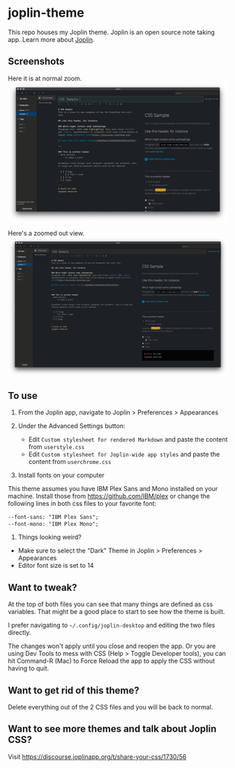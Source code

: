 # joplin-theme

This repo houses my Joplin theme. Joplin is an open source note taking app.
Learn more about [Joplin](http://joplinapp.org).

## Screenshots
Here it is at normal zoom.
![normal-zoom.png](normal-zoom.png)

Here's a zoomed out view.
![full-screen.png](full-screen.png)

## To use
1. From the Joplin app, navigate to Joplin > Preferences > Appearances

1. Under the Advanced Settings button:
    - Edit `Custom stylesheet for rendered Markdown` and paste the content from `userstyle.css`
    - Edit `Custom stylesheet for Joplin-wide app styles` and paste the content from `userchrome.css`

1. Install fonts on your computer

This theme assumes you have IBM Plex Sans and Mono installed on your machine. Install those from https://github.com/IBM/plex or change the following lines in both css files to your favorite font:
```
--font-sans: "IBM Plex Sans";
--font-mono: "IBM Plex Mono";
```

1. Things looking weird?
- Make sure to select the "Dark" Theme in Joplin > Preferences > Appearances
- Editor font size is set to 14

## Want to tweak?
At the top of both files you can see that many things are defined as css variables. That might be a good place to start to see how the theme is built.

I prefer navigating to `~/.config/joplin-desktop` and editing the two files directly.

The changes won't apply until you close and reopen the app. Or you are using Dev Tools to mess with CSS (Help > Toggle Developer tools), you can hit Command-R (Mac) to Force Reload the app to apply the CSS without having to quit.

## Want to get rid of this theme?
Delete everything out of the 2 CSS files and you will be back to normal.

## Want to see more themes and talk about Joplin CSS? 
Visit https://discourse.joplinapp.org/t/share-your-css/1730/56
